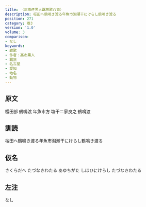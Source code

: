 ```yaml
---
title: （高市連黒人覊旅歌八首）
description: 桜田へ鶴鳴き渡る年魚市潟潮干にけらし鶴鳴き渡る
position: 271
category: 巻3
version: '1.0'
volume: 3
comparison:
- なし
keywords:
- 雑歌
- 作者：高市黒人
- 羈旅
- 名古屋
- 愛知
- 地名
- 動物
---
```


## 原文

櫻田部 鶴鳴渡 年魚市方 塩干二家良之 鶴鳴渡

## 訓読

桜田へ鶴鳴き渡る年魚市潟潮干にけらし鶴鳴き渡る

## 仮名

さくらだへ たづなきわたる あゆちがた しほひにけらし たづなきわたる

## 左注

なし
